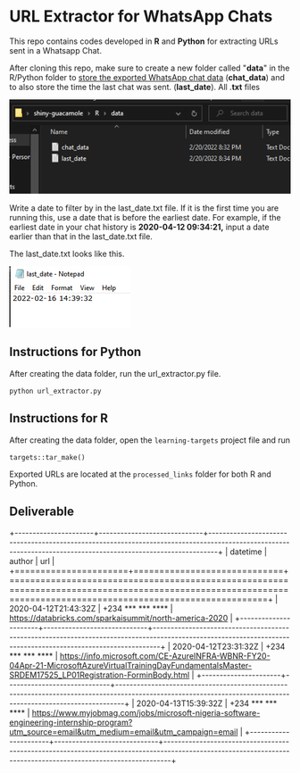 # URL Extractor for WhatsApp Chats

This repo contains codes developed in **R** and **Python** for extracting URLs sent in a Whatsapp Chat.

After cloning this repo, make sure to create a new folder called "**data**" in the R/Python folder to [store the exported WhatsApp chat data](https://faq.whatsapp.com/android/chats/how-to-save-your-chat-history/?lang=en "How to export whatsapp chats") (**chat_data**) and to also store the time the last chat was sent. (**last_date**). All .**txt** files

![](data_setup.png)

Write a date to filter by in the last_date.txt file. If it is the first time you are running this, use a date that is before the earliest date. For example, if the earliest date in your chat history is **2020-04-12 09:34:21,** input a date earlier than that in the last_date.txt file.

The last_date.txt looks like this.

![](late_date_setup.png)

## Instructions for Python

After creating the data folder, run the url_extractor.py file.

```{python}
python url_extractor.py

```

## Instructions for R

After creating the data folder, open the `learning-targets` project file and run

```{r}
targets::tar_make()

```

Exported URLs are located at the `processed_links` folder for both R and Python.

## Deliverable

+----------------------+-----------------------------+--------------------------------------------------------------------------------------------------------------------------------------------------------------+
| datetime             | author                      | url                                                                                                                                                          |
+======================+=============================+==============================================================================================================================================================+
| 2020-04-12T21:43:32Z | +234 \*\*\* \*\*\* \*\*\*\* | <https://databricks.com/sparkaisummit/north-america-2020>                                                                                                    |
+----------------------+-----------------------------+--------------------------------------------------------------------------------------------------------------------------------------------------------------+
| 2020-04-12T23:31:32Z | +234 \*\*\* \*\*\* \*\*\*\* | <https://info.microsoft.com/CE-AzureINFRA-WBNR-FY20-04Apr-21-MicrosoftAzureVirtualTrainingDayFundamentalsMaster-SRDEM17525_LP01Registration-ForminBody.html> |
+----------------------+-----------------------------+--------------------------------------------------------------------------------------------------------------------------------------------------------------+
| 2020-04-13T15:39:32Z | +234 \*\*\* \*\*\* \*\*\*\* | <https://www.myjobmag.com/jobs/microsoft-nigeria-software-engineering-internship-program?utm_source=email&utm_medium=email&utm_campaign=email>               |
+----------------------+-----------------------------+--------------------------------------------------------------------------------------------------------------------------------------------------------------+
